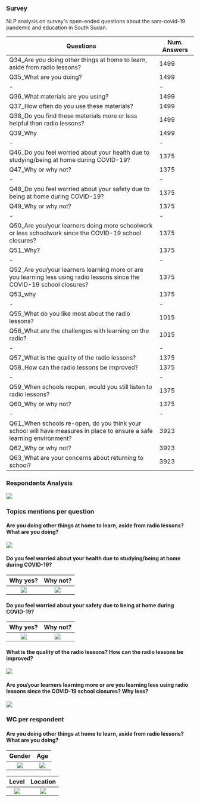 ### Survey

NLP analysis on survey's open-ended questions about the sars-covid-19 pandemic and education in South Sudan.

| Questions | Num. Answers |
| --- | --- |
| Q34_Are you doing other things at home to learn, aside from radio lessons? | 1499 |
| Q35_What are you doing? | 1499 |
| - | - |
| Q36_What materials are you using? | 1499 |
| Q37_How often do you use these materials? | 1499 |
| Q38_Do you find these materials more or less helpful than radio lessons? | 1499 |
| Q39_Why | 1499 |
| - | - |
| Q46_Do you feel worried about your health due to studying/being at home during COVID-19? | 1375 |
| Q47_Why or why not? | 1375 |
| - | - |
| Q48_Do you feel worried about your safety due to being at home during COVID-19? | 1375 |
| Q49_Why or why not? | 1375 |
| - | - |
| Q50_Are you/your learners doing more schoolwork or less schoolwork since the COVID-19 school closures?  | 1375 |
| Q51_Why? | 1375 |
| - | - |
| Q52_Are you/your learners learning more or are you learning less using radio lessons since the COVID-19 school closures? | 1375 |
| Q53_why | 1375 |
| - | - |
| Q55_What do you like most about the radio lessons? | 1015 |
| Q56_What are the challenges with learning on the radio? | 1015 |
| - | - |
| Q57_What is the quality of the radio lessons?  | 1375 |
| Q58_How can the radio lessons be improved? | 1375 |
| - | - |
| Q59_When schools reopen, would you still listen to radio lessons? | 1375 |
| Q60_Why or why not? | 1375 |
| - | - |
| Q61_When schools re-open, do you think your school will have measures in place to ensure a safe learning environment? | 3923 |
| Q62_Why or why not? | 3923 |
| Q63_What are your concerns about returning to school? | 3923 |

### Respondents Analysis

![](https://github.com/guidomitolo/survey/blob/master/cat_basic_var.png|width=75px)

### Topics mentions per question

#### Are you doing other things at home to learn, aside from radio lessons? What are you doing? 
![](https://github.com/guidomitolo/survey/blob/master/plotly/activities.jpg)

#### Do you feel worried about your health due to studying/being at home during COVID-19?
Why yes? | Why not?
:-------------------------:|:-------------------------:
![](https://github.com/guidomitolo/survey/blob/master/plotly/health_no_group.jpg)  |  ![](https://github.com/guidomitolo/survey/blob/master/plotly/health_yes_group.jpg)

#### Do you feel worried about your safety due to being at home during COVID-19? 
Why yes? | Why not?
:-------------------------:|:-------------------------:
![](https://github.com/guidomitolo/survey/blob/master/plotly/home_safety_yes_group.jpg)  |  ![](https://github.com/guidomitolo/survey/blob/master/plotly/home_safety_no_group.jpg)

#### What is the quality of the radio lessons? How can the radio lessons be improved?

![](https://github.com/guidomitolo/survey/blob/master/plotly/comparative.jpg)

#### Are you/your learners learning more or are you learning less using radio lessons since the COVID-19 school closures? Why less?

![](https://github.com/guidomitolo/survey/blob/master/plotly/learning_quant_less.jpg)

### WC per respondent

#### Are you doing other things at home to learn, aside from radio lessons? What are you doing?

Gender | Age
:-------------------------:|:-------------------------:
![](https://github.com/guidomitolo/survey/blob/master/data/imgs/clouds/activities_gender.jpeg)  |  ![](https://github.com/guidomitolo/survey/blob/master/data/imgs/clouds/activities_age.jpeg)

Level | Location
:-------------------------:|:-------------------------:
![](https://github.com/guidomitolo/survey/blob/master/data/imgs/clouds/activities_level.jpeg)  |  ![](https://github.com/guidomitolo/survey/blob/master/data/imgs/clouds/activities_location.jpeg)
